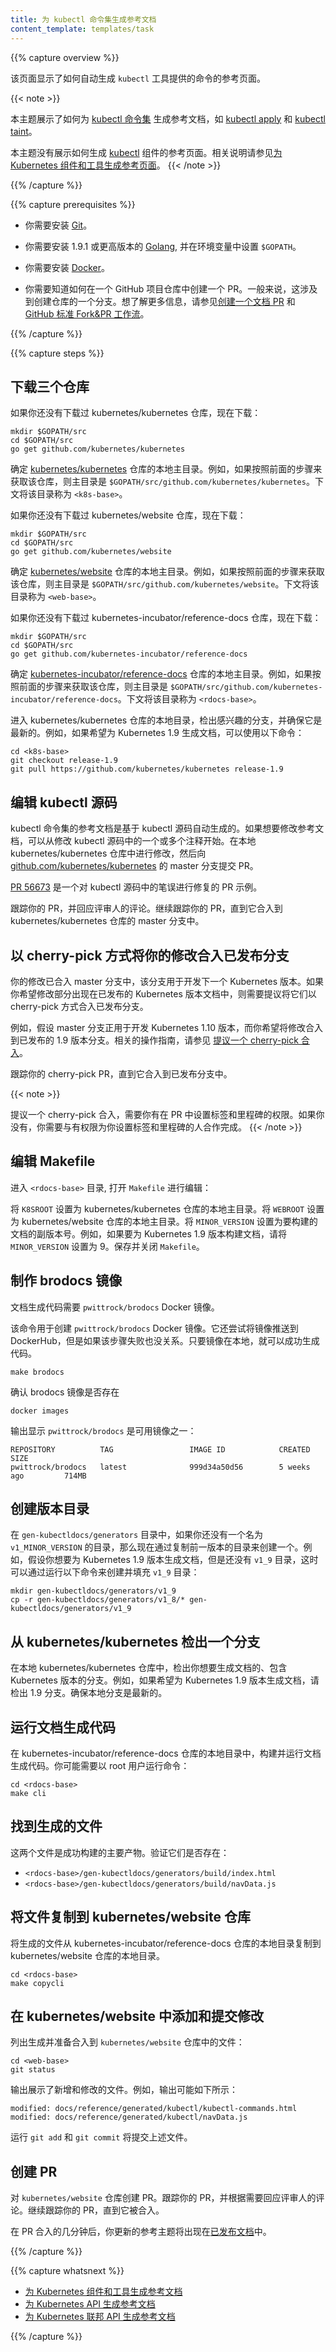 ```yaml
---
title: 为 kubectl 命令集生成参考文档
content_template: templates/task
---
```


<!--
---
title: Generating Reference Documentation for kubectl Commands
content_template: templates/task
---
-->

{{% capture overview %}}

<!--
This page shows how to automatically generate reference pages for the
commands provided by the `kubectl` tool.
-->

该页面显示了如何自动生成 `kubectl` 工具提供的命令的参考页面。

{{< note >}}
<!--
This topic shows how to generate reference documentation for
[kubectl commands](/docs/reference/generated/kubectl/kubectl-commands)
like
[kubectl apply](/docs/reference/generated/kubectl/kubectl-commands#apply) and
[kubectl taint](/docs/reference/generated/kubectl/kubectl-commands#taint).
-->

本主题展示了如何为 [kubectl 命令集](/docs/reference/generated/kubectl/kubectl-commands) 生成参考文档，如 [kubectl apply](/docs/reference/generated/kubectl/kubectl-commands#apply) 和 [kubectl taint](/docs/reference/generated/kubectl/kubectl-commands#taint)。

<!--
This topic does not show how to generate the
[kubectl](/docs/reference/generated/kubectl/kubectl/)
options reference page. For instructions on how to generate the kubectl options
reference page, see
[Generating Reference Pages for Kubernetes Components and Tools](/docs/home/contribute/generated-reference/kubernetes-components/).
-->

本主题没有展示如何生成 [kubectl](/docs/reference/generated/kubectl/kubectl/) 组件的参考页面。相关说明请参见[为 Kubernetes 组件和工具生成参考页面](/docs/home/contribute/generated-reference/kubernetes-components/)。
{{< /note >}}

{{% /capture %}}


{{% capture prerequisites %}}

<!--
* You need to have
[Git](https://git-scm.com/book/en/v2/Getting-Started-Installing-Git)
installed.
-->

* 你需要安装 [Git](https://git-scm.com/book/en/v2/Getting-Started-Installing-Git)。

<!--
* You need to have
[Golang](https://golang.org/doc/install) version 1.9.1 or later installed,
and your `$GOPATH` environment variable must be set.
-->

* 你需要安装 1.9.1 或更高版本的 [Golang](https://golang.org/doc/install), 并在环境变量中设置 `$GOPATH`。

<!--
* You need to have
[Docker](https://docs.docker.com/engine/installation/) installed.
-->

* 你需要安装 [Docker](https://docs.docker.com/engine/installation/)。

<!--
* You need to know how to create a pull request to a GitHub repository.
Typically, this involves creating a fork of the repository. For more
information, see
[Creating a Documentation Pull Request](/docs/home/contribute/create-pull-request/) and
[GitHub Standard Fork & Pull Request Workflow](https://gist.github.com/Chaser324/ce0505fbed06b947d962).
-->

* 你需要知道如何在一个 GitHub 项目仓库中创建一个 PR。一般来说，这涉及到创建仓库的一个分支。想了解更多信息，请参见[创建一个文档 PR](/docs/home/contribute/create-pull-request/) 和 [GitHub 标准 Fork&PR 工作流](https://gist.github.com/Chaser324/ce0505fbed06b947d962)。

{{% /capture %}}


{{% capture steps %}}

<!--
## Getting three repositories
-->

## 下载三个仓库

<!--
If you don't already have the kubernetes/kubernetes repository, get it now:
-->

如果你还没有下载过 kubernetes/kubernetes 仓库，现在下载：

```shell
mkdir $GOPATH/src
cd $GOPATH/src
go get github.com/kubernetes/kubernetes
```

<!--
Determine the base directory of your clone of the
[kubernetes/kubernetes](https://github.com/kubernetes/kubernetes) repository.
For example, if you followed the preceding step to get the repository, your
base directory is `$GOPATH/src/github.com/kubernetes/kubernetes.`
The remaining steps refer to your base directory as `<k8s-base>`.
-->

确定 [kubernetes/kubernetes](https://github.com/kubernetes/kubernetes) 仓库的本地主目录。例如，如果按照前面的步骤来获取该仓库，则主目录是 `$GOPATH/src/github.com/kubernetes/kubernetes`。下文将该目录称为 `<k8s-base>`。

<!--
If you don't already have the kubernetes/website repository, get it now:
-->

如果你还没有下载过 kubernetes/website 仓库，现在下载：

```shell
mkdir $GOPATH/src
cd $GOPATH/src
go get github.com/kubernetes/website
```

<!--
Determine the base directory of your clone of the
[kubernetes/website](https://github.com/kubernetes/website) repository.
For example, if you followed the preceding step to get the repository, your
base directory is `$GOPATH/src/github.com/kubernetes/website.`
The remaining steps refer to your base directory as `<web-base>`.
-->

确定 [kubernetes/website](https://github.com/kubernetes/website) 仓库的本地主目录。例如，如果按照前面的步骤来获取该仓库，则主目录是 `$GOPATH/src/github.com/kubernetes/website`。下文将该目录称为 `<web-base>`。

<!--
If you don't already have the kubernetes-incubator/reference-docs repository, get it now:
-->

如果你还没有下载过 kubernetes-incubator/reference-docs 仓库，现在下载：

```shell
mkdir $GOPATH/src
cd $GOPATH/src
go get github.com/kubernetes-incubator/reference-docs
```

<!--
Determine the base directory of your clone of the
[kubernetes-incubator/reference-docs](https://github.com/kubernetes-incubator/reference-docs) repository.
For example, if you followed the preceding step to get the repository, your
base directory is `$GOPATH/src/github.com/kubernetes-incubator/reference-docs.`
The remaining steps refer to your base directory as `<rdocs-base>`.
-->

确定 [kubernetes-incubator/reference-docs](https://github.com/kubernetes-incubator/reference-docs) 仓库的本地主目录。例如，如果按照前面的步骤来获取该仓库，则主目录是 `$GOPATH/src/github.com/kubernetes-incubator/reference-docs`。下文将该目录称为 `<rdocs-base>`。

<!--
In your local kubernetes/kubernetes repository, check out the branch of interest,
and make sure it is up to date. For example, if you want to generate docs for
Kubernetes 1.9, you could use these commands:
-->

进入 kubernetes/kubernetes 仓库的本地目录，检出感兴趣的分支，并确保它是最新的。例如，如果希望为 Kubernetes 1.9 生成文档，可以使用以下命令：

```shell
cd <k8s-base>
git checkout release-1.9
git pull https://github.com/kubernetes/kubernetes release-1.9
```

<!--
## Editing the kubectl source code
-->

## 编辑 kubectl 源码

<!--
The reference documentation for the kubectl commands is automatically generated from
kubectl source code. If you want to change the reference documentation, the first step
is to change one or more comments in the kubectl source code. Make the change in your
local kubernetes/kubernetes repository, and then submit a pull request to the master branch of
[github.com/kubernetes/kubernetes](https://github.com/kubernetes/kubernetes).
-->

kubectl 命令集的参考文档是基于 kubectl 源码自动生成的。如果想要修改参考文档，可以从修改 kubectl 源码中的一个或多个注释开始。在本地 kubernetes/kubernetes 仓库中进行修改，然后向 [github.com/kubernetes/kubernetes](https://github.com/kubernetes/kubernetes) 的 master 分支提交 PR。

<!--
[PR 56673](https://github.com/kubernetes/kubernetes/pull/56673/files)
is an example of a pull request that fixes a typo in the kubectl source code.
-->

[PR 56673](https://github.com/kubernetes/kubernetes/pull/56673/files) 是一个对 kubectl 源码中的笔误进行修复的 PR 示例。

<!--
Monitor your pull request, and respond to reviewer comments. Continue to monitor your
pull request until it is merged into the master branch of the kubernetes/kubernetes repository.
-->

跟踪你的 PR，并回应评审人的评论。继续跟踪你的 PR，直到它合入到 kubernetes/kubernetes 仓库的 master 分支中。

<!--
## Cherry picking your change into a release branch
-->

## 以 cherry-pick 方式将你的修改合入已发布分支

<!--
Your change is now in the master branch, which is used for development of the next
Kubernetes release. If you want your change to appear in the docs for a Kubernetes
version that has already been released, you need to propose that your change be
cherry picked into the release branch.
-->

你的修改已合入 master 分支中，该分支用于开发下一个 Kubernetes 版本。如果你希望修改部分出现在已发布的 Kubernetes 版本文档中，则需要提议将它们以 cherry-pick 方式合入已发布分支。

<!--
For example, suppose the master branch is being used to develop Kubernetes 1.10,
and you want to backport your change to the release-1.9 branch. For instructions
on how to do this, see
[Propose a Cherry Pick](https://github.com/kubernetes/community/blob/master/contributors/devel/cherry-picks.md).
-->

例如，假设 master 分支正用于开发 Kubernetes 1.10 版本，而你希望将修改合入到已发布的 1.9 版本分支。相关的操作指南，请参见 [提议一个 cherry-pick 合入](https://github.com/kubernetes/community/blob/master/contributors/devel/cherry-picks.md)。

<!--
Monitor your cherry-pick pull request until it is merged into the release branch.
-->

跟踪你的 cherry-pick PR，直到它合入到已发布分支中。

{{< note >}}
<!--
Proposing a cherry pick requires that you have permission to set a label and a
milestone in your pull request. If you don’t have those permissions, you will
need to work with someone who can set the label and milestone for you.
-->

提议一个 cherry-pick 合入，需要你有在 PR 中设置标签和里程碑的权限。如果你没有，你需要与有权限为你设置标签和里程碑的人合作完成。
{{< /note >}}

<!--
## Editing Makefile
-->

## 编辑 Makefile

<!--
Go to `<rdocs-base>`, and open `Makefile` for editing:
-->

进入 `<rdocs-base>` 目录, 打开 `Makefile` 进行编辑：

<!--
Set `K8SROOT` to the base directory of your local kubernetes/kubernetes
repository. Set `WEBROOT` to the base directory of your local kubernetes/website repository.
Set `MINOR_VERSION` to the minor version of the docs you want to build. For example,
if you want to build docs for Kubernetes 1.9, set `MINOR_VERSION` to 9. Save and close `Makefile`.
-->

将 `K8SROOT` 设置为 kubernetes/kubernetes 仓库的本地主目录。将 `WEBROOT` 设置为 kubernetes/website 仓库的本地主目录。将 `MINOR_VERSION` 设置为要构建的文档的副版本号。例如，如果要为 Kubernetes 1.9 版本构建文档，请将 `MINOR_VERSION` 设置为 9。保存并关闭 `Makefile`。

<!--
## Building the brodocs image
-->

## 制作 brodocs 镜像

<!--
The doc generation code requires the `pwittrock/brodocs` Docker image.
-->

文档生成代码需要 `pwittrock/brodocs` Docker 镜像。

<!--
This command creates the `pwittrock/brodocs` Docker image. It also tries to push the image to
DockerHub, but it's OK if that step fails. As long as you have the image locally, the code generation
can succeed.
-->

该命令用于创建 `pwittrock/brodocs` Docker 镜像。它还尝试将镜像推送到 DockerHub，但是如果该步骤失败也没关系。只要镜像在本地，就可以成功生成代码。


```shell
make brodocs
```

<!--
Verify that you have the brodocs image:
-->

确认 brodocs 镜像是否存在

```shell
docker images
```

<!--
The output shows `pwittrock/brodocs` as one of the available images:
-->

输出显示 `pwittrock/brodocs` 是可用镜像之一：

```shell
REPOSITORY          TAG                 IMAGE ID            CREATED             SIZE
pwittrock/brodocs   latest              999d34a50d56        5 weeks ago         714MB
```

<!--
## Creating a version directory
-->

## 创建版本目录

<!--
In the `gen-kubectldocs/generators` directory, if you do not already
have a directory named `v1_MINOR_VERSION`, create one now by copying the directory
for the previous version. For example, suppose you want to generate docs for
Kubernetes 1.9, but you don't already have a `v1_9` directory. Then you could
create and populate a `v1_9` directory by running these commands:
-->

在 `gen-kubectldocs/generators` 目录中，如果你还没有一个名为 `v1_MINOR_VERSION` 的目录，那么现在通过复制前一版本的目录来创建一个。例如，假设你想要为 Kubernetes 1.9 版本生成文档，但是还没有 `v1_9` 目录，这时可以通过运行以下命令来创建并填充 `v1_9` 目录：

```shell
mkdir gen-kubectldocs/generators/v1_9
cp -r gen-kubectldocs/generators/v1_8/* gen-kubectldocs/generators/v1_9
```

<!--
## Checking out a branch in kubernetes/kubernetes
-->

## 从 kubernetes/kubernetes 检出一个分支

<!--
In you local kubernetes/kubernetes repository, checkout the branch that has
the version of Kubernetes that you want to document. For example, if you want
to generate docs for Kubernetes 1.9, checkout the release-1.9 branch. Make sure
you local branch is up to date.
-->

在本地 kubernetes/kubernetes 仓库中，检出你想要生成文档的、包含 Kubernetes 版本的分支。例如，如果希望为 Kubernetes 1.9 版本生成文档，请检出 1.9 分支。确保本地分支是最新的。

<!--
## Running the doc generation code
-->

## 运行文档生成代码

<!--
In you local kubernetes-incubator/reference-docs repository, build and run the
doc generation code. You might need to run the command as root:
-->

在 kubernetes-incubator/reference-docs 仓库的本地目录中，构建并运行文档生成代码。你可能需要以 root 用户运行命令：

```shell
cd <rdocs-base>
make cli
```

<!--
## Locate the generated files
-->

## 找到生成的文件

<!--
These two files are the primary output of a successful build. Verify that they exist:
-->

这两个文件是成功构建的主要产物。验证它们是否存在：

* `<rdocs-base>/gen-kubectldocs/generators/build/index.html`
* `<rdocs-base>/gen-kubectldocs/generators/build/navData.js`

<!--
## Copying files to the kubernetes/website repository
-->

## 将文件复制到 kubernetes/website 仓库

<!--
Copy the generated files from your local kubernetes-incubator/reference-docs
repository to your local kubernetes/website repository.
-->

将生成的文件从 kubernetes-incubator/reference-docs 仓库的本地目录复制到 kubernetes/website 仓库的本地目录。

```shell
cd <rdocs-base>
make copycli
```

<!--
## Adding and committing changes in kubernetes/website
-->

## 在 kubernetes/website 中添加和提交修改

<!--
List the files that were generated and copied to the `kubernetes/website`
repository:
-->

列出生成并准备合入到 `kubernetes/website` 仓库中的文件：

```
cd <web-base>
git status
```

<!--
The output shows the new and modified files. For example, the output
might look like this:
-->

输出展示了新增和修改的文件。例如，输出可能如下所示：

```shell
modified: docs/reference/generated/kubectl/kubectl-commands.html
modified: docs/reference/generated/kubectl/navData.js
```

<!--
Run `git add` and `git commit` to commit the files.
-->

运行 `git add` 和 `git commit` 将提交上述文件。

<!--
## Creating a pull request
-->

## 创建 PR

<!--
Create a pull request to the `kubernetes/website` repository. Monitor your
pull request, and respond to review comments as needed. Continue to monitor
your pull request until it is merged.
-->

对 `kubernetes/website` 仓库创建 PR。跟踪你的 PR，并根据需要回应评审人的评论。继续跟踪你的 PR，直到它被合入。

<!--
A few minutes after your pull request is merged, your updated reference
topics will be visible in the
[published documentation](/docs/home).
-->

在 PR 合入的几分钟后，你更新的参考主题将出现在[已发布文档](/docs/home/)中。


{{% /capture %}}

{{% capture whatsnext %}}

<!--
* [Generating Reference Documentation for Kubernetes Components and Tools](/docs/home/contribute/generated-reference/kubernetes-components/)
* [Generating Reference Documentation for the Kubernetes API](/docs/home/contribute/generated-reference/kubernetes-api/)
* [Generating Reference Documentation for the Kubernetes Federation API](/docs/home/contribute/generated-reference/federation-api/)
-->

* [为 Kubernetes 组件和工具生成参考文档](/docs/home/contribute/generated-reference/kubernetes-components/)
* [为 Kubernetes API 生成参考文档](/docs/home/contribute/generated-reference/kubernetes-api/)
* [为 Kubernetes 联邦 API 生成参考文档](/docs/home/contribute/generated-reference/federation-api/)

{{% /capture %}}



